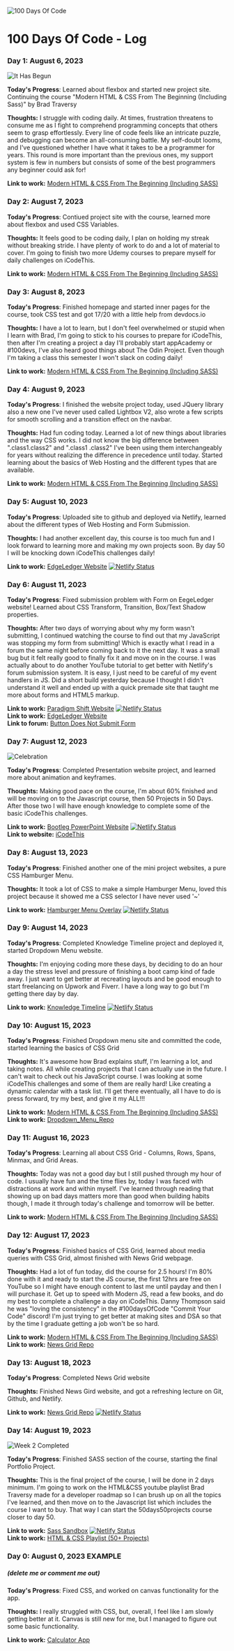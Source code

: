 ![100 Days Of Code](https://github.com/rico042002/Rico-100-days-of-code/blob/master/img/147af4d9ac474b184ce098743d466e77.png?raw=true)
# 100 Days Of Code - Log

### Day 1: August 6, 2023
![It Has Begun](https://github.com/rico042002/Rico-100-days-of-code/blob/master/img/mk.gif?raw=true)

**Today's Progress**: Learned about flexbox and started new project site. Continuing the course "Modern HTML & CSS From The Beginning (Including Sass)" by Brad Traversy

**Thoughts:** I struggle with coding daily. At times, frustration threatens to consume me as I fight to comprehend programming concepts that others seem to grasp effortlessly. Every line of code feels like an intricate puzzle, and debugging can become an all-consuming battle. My self-doubt looms, and I've questioned whether I have what it takes to be a programmer for years. This round is more important than the previous ones, my support system is few in numbers but consists of some of the best programmers any beginner could ask for!

**Link to work:** [Modern HTML & CSS From The Beginning (Including SASS)](https://www.udemy.com/course/modern-html-css-from-the-beginning)

### Day 2: August 7, 2023 

**Today's Progress**: Contiued project site with the course, learned more about flexbox and used CSS Variables.

**Thoughts:** It feels good to be coding daily, I plan on holding my streak without breaking stride. I have plenty of work to do and a lot of material to cover. I'm going to finish two more Udemy courses to prepare myself for daily challenges on iCodeThis. 

**Link to work:** [Modern HTML & CSS From The Beginning (Including SASS)](https://www.udemy.com/course/modern-html-css-from-the-beginning)

### Day 3: August 8, 2023

**Today's Progress**: Finished homepage and started inner pages for the course, took CSS test and got 17/20 with a little help from devdocs.io

**Thoughts:** I have a lot to learn, but I don't feel overwhelmed or stupid when I learn with Brad, I'm going to stick to his courses to prepare for iCodeThis, then after I'm creating a project a day I'll probably start appAcademy or #100devs, I've also heard good things about The Odin Project. Even though I'm taking a class this semester I won't slack on coding daily!

**Link to work:** [Modern HTML & CSS From The Beginning (Including SASS)](https://www.udemy.com/course/modern-html-css-from-the-beginning)

### Day 4: August 9, 2023

**Today's Progress**: I finished the website project today, used JQuery library also a new one I've never used called Lightbox V2, also wrote a few scripts for smooth scrolling and a transition effect on the navbar.

**Thoughts:** Had fun coding today. Learned a lot of new things about libraries and the way CSS works. I did not know the big difference between ".class1.class2" and ".class1 .class2" I've been using them interchangeably for years without realizing the difference in precedence until today. Started learning about the basics of Web Hosting and the different types that are available. 

**Link to work:** [Modern HTML & CSS From The Beginning (Including SASS)](https://www.udemy.com/course/modern-html-css-from-the-beginning)

### Day 5: August 10, 2023

**Today's Progress**: Uploaded site to github and deployed via Netlify, learned about the different types of Web Hosting and Form Submission. 

**Thoughts:** I had another excellent day, this course is too much fun and I look forward to learning more and making my own projects soon. By day 50 I will be knocking down iCodeThis challenges daily!

**Link to work:** [EdgeLedger Website](https://edgeledgerfirm.netlify.app/)
[![Netlify Status](https://api.netlify.com/api/v1/badges/18cd7747-ad9a-4de8-8623-939a5d55fa4a/deploy-status)](https://app.netlify.com/sites/edgeledgerfirm/deploys)

### Day 6: August 11, 2023

**Today's Progress**: Fixed submission problem with Form on EegeLedger website! Learned about CSS Transform, Transition, Box/Text Shadow properties.

**Thoughts:** After two days of worrying about why my form wasn't submitting, I continued watching the course to find out that my JavaScript was stopping my form from submitting! Which is exactly what I read in a forum the same night before coming back to it the next day. It was a small bug but it felt really good to finally fix it and move on in the course. I was actually about to do another YouTube tutorial to get better with Netlify's forum submission system. It is easy, I just need to be careful of my event handlers in JS. Did a short build yesterday because I thought I didn't understand it well and ended up with a quick premade site that taught me more about forms and HTML5 markup.

**Link to work:** [Paradigm Shift Website](https://stellar-flan.netlify.app/) [![Netlify Status](https://api.netlify.com/api/v1/badges/5cb29df8-3f93-42c7-8ab2-bad5da8f9caf/deploy-status)](https://app.netlify.com/sites/stellar-flan/deploys) <br /> 
**Link to work:** [EdgeLedger Website](https://edgeledgerfirm.netlify.app/)  <br />
**Link to forum:** [Button Does Not Submit Form](https://tanalin.com/en/blog/posts/form-submit/)

### Day 7: August 12, 2023
![Celebration](https://github.com/rico042002/Rico-100-days-of-code/blob/master/img/week1.gif?raw=true)

**Today's Progress**: Completed Presentation website project, and learned more about animation and keyframes.

**Thoughts:** Making good pace on the course, I'm about 60% finished and will be moving on to the Javascript course, then 50 Projects in 50 Days. After those two I will have enough knowledge to complete some of the basic iCodeThis challenges.

**Link to work:** [Bootleg PowerPoint Website](https://bootleg-powerpoint.netlify.app/)  [![Netlify Status](https://api.netlify.com/api/v1/badges/c348996e-468e-4402-8446-a329bacf992a/deploy-status)](https://app.netlify.com/sites/overlay-hamburger/deploys)<br>
**Link to website:** [iCodeThis](https://icodethis.com/)

### Day 8: August 13, 2023

**Today's Progress**: Finished another one of the mini project websites, a pure CSS Hamburger Menu.

**Thoughts:** It took a lot of CSS to make a simple Hamburger Menu, loved this project because it showed me a CSS selector I have never used '~' 

**Link to work:** [Hamburger Menu Overlay](https://overlay-hamburger.netlify.app/)  [![Netlify Status](https://api.netlify.com/api/v1/badges/c348996e-468e-4402-8446-a329bacf992a/deploy-status)](https://app.netlify.com/sites/overlay-hamburger/deploys)

### Day 9: August 14, 2023 

**Today's Progress**: Completed Knowledge Timeline project and deployed it, started Dropdown Menu website. 

**Thoughts:** I'm enjoying coding more these days, by deciding to do an hour a day the stress level and pressure of finishing a boot camp kind of fade away. I just want to get better at recreating layouts and be good enough to start freelancing on Upwork and Fiverr. I have a long way to go but I'm getting there day by day. 

**Link to work:** [Knowledge Timeline](https://timeline-knowledge.netlify.app/)  [![Netlify Status](https://api.netlify.com/api/v1/badges/754def30-f470-46bd-9af0-358c53b45986/deploy-status)](https://app.netlify.com/sites/timeline-knowledge/deploys)

### Day 10: August 15, 2023 

**Today's Progress**: Finished Dropdown menu site and committed the code, started learning the basics of CSS Grid

**Thoughts:** It's awesome how Brad explains stuff, I'm learning a lot, and taking notes. All while creating projects that I can actually use in the future. I can't wait to check out his JavaScript course. I was looking at some iCodeThis challenges and some of them are really hard! Like creating a dynamic calendar with a task list. I'll get there eventually, all I have to do is press forward, try my best, and give it my ALL!!!

**Link to work:** [Modern HTML & CSS From The Beginning (Including SASS)](https://www.udemy.com/course/modern-html-css-from-the-beginning)<br>
**Link to work:** [Dropdown_Menu_Repo](https://github.com/rico042002/dropdown_menu.git)

### Day 11: August 16, 2023

**Today's Progress**: Learning all about CSS Grid - Columns, Rows, Spans, Minmax, and Grid Areas.

**Thoughts:** Today was not a good day but I still pushed through my hour of code. I usually have fun and the time flies by, today I was faced with distractions at work and within myself. I've learned through reading that showing up on bad days matters more than good when building habits though, I made it through today's challenge and tomorrow will be better. 

**Link to work:** [Modern HTML & CSS From The Beginning (Including SASS)](https://www.udemy.com/course/modern-html-css-from-the-beginning)

### Day 12: August 17, 2023

**Today's Progress**: Finished basics of CSS Grid, learned about media queries with CSS Grid, almost finished with News Grid webpage.

**Thoughts:** Had a lot of fun today, did the course for 2.5 hours! I'm 80% done with it and ready to start the JS course, the first 12hrs are free on YouTube so I might have enough content to last me until payday and then I will purchase it. Get up to speed with Modern JS, read a few books, and do my best to complete a challenge a day on iCodeThis. Danny Thompson said he was "loving the consistency" in the #100daysOfCode "Commit Your Code" discord! I'm just trying to get better at making sites and DSA so that by the time I graduate getting a job won't be so hard.

**Link to work:** [Modern HTML & CSS From The Beginning (Including SASS)](https://www.udemy.com/course/modern-html-css-from-the-beginning)<br>
**Link to work:** [News Grid Repo](https://github.com/rico042002/newsGrid)

### Day 13: August 18, 2023

**Today's Progress**: Completed News Grid website

**Thoughts:** Finished News Gird website, and got a refreshing lecture on Git, Github, and Netlify.

**Link to work:** [News Grid Repo](https://sportsnews-grid.netlify.app/) [![Netlify Status](https://api.netlify.com/api/v1/badges/1159fdf2-8ef6-4833-9bc7-64943dc457f2/deploy-status)](https://app.netlify.com/sites/sportsnews-grid/deploys)

### Day 14: August 19, 2023
![Week 2 Completed](https://github.com/rico042002/Rico-100-days-of-code/blob/master/img/week2.gif?raw=true)

**Today's Progress**: Finished SASS section of the course, starting the final Portfolio Project.

**Thoughts:** This is the final project of the course, I will be done in 2 days minimum. I'm going to work on the HTML&CSS youtube playlist Brad Traversy made for a developer roadmap so I can brush up on all the topics I've learned, and then move on to the Javascript list which includes the course I want to buy. That way I can start the 50days50projects course closer to day 50.

**Link to work:** [Sass Sandbox](https://sass-sandbox.netlify.app/) [![Netlify Status](https://api.netlify.com/api/v1/badges/7e1c7c35-765d-4d2f-8e98-55782012d971/deploy-status)](https://app.netlify.com/sites/sass-sandbox/deploys) <br/>
**Link to work:** [HTML & CSS Playlist (50+ Projects)](https://www.youtube.com/playlist?list=PLillGF-RfqbZTASqIqdvm1R5mLrQq79CU)

### Day 0: August 0, 2023 EXAMPLE
##### (delete me or comment me out)

**Today's Progress**: Fixed CSS, and worked on canvas functionality for the app.

**Thoughts:** I really struggled with CSS, but, overall, I feel like I am slowly getting better at it. Canvas is still new for me, but I managed to figure out some basic functionality.

**Link to work:** [Calculator App](http://www.example.com)
